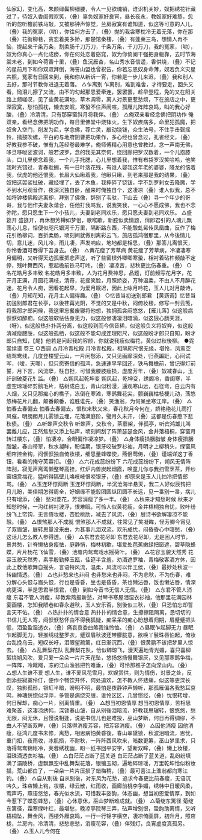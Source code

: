 <!-- { "loadSidebar": true } -->
仙家幻，变化高，朱颜绿鬓柳细腰，令人一见欲魂销，谁识机关妙，奴把绣花针藏过了，待奴入香闺假欢笑，（叠）辜负奴家好良宵，昼长夜永，教奴家好难熬，忽听的忽听檐前铁马敲，又被那钟声惊觉，兰房寂寞有谁知道，似这等可意的人儿，（叠）我的冤家，（哟），你往何方去了，（叠）抛的我衾寒枕冷无着无落，你在那（叠）花街柳巷，贪恋着美多娇，那楚馆秦楼，（叠）有蓬莱三岛，想情人再不恼，提起来千条万条，割柔肠千刀万刀，千条万条，千刀万刀，我的冤家，（哟），奴为你真心一点化成痨，你在何处恋着窈窕，奴为你倚阑干强把身躯靠，去时节海棠未老，到如今荷香十里，（叠）鱼沉雁杳，名山秀水音信遥，香供烧，（叠）不记的星前月下和你双双拜倒，海誓山盟也曾祝告，你若忘恩奴身命薄，奴若负义灾星共照，冤家有日回来到，我和你从新诉一宵，你若是一步儿来迟，（叠）我和别人去好，那时节教你进退无着落。
△乍离别
乍离别，难割难舍，才待要走，回头又看，恸泪儿擦了又流，由不的勾起那恩爱牵连，罢罢罢，趁早登程，免的又在阳关路上频嗟叹，见了些黄花满地，草木凋零，离人对景更惹愁烦，下在旅店之中，更深寂寞，愁怕孤枕，懒去安眠，寒蛩不住声闹喧，孤雁儿阵阵哀鸣，叫的我心好酸，（叠）冷清清，只有那穿窗斜月将我伴。（叠）
△俺双亲看经念佛把阴功作
俺双亲，看经念佛把阴功作，每日里佛堂中烧钵火，生下奴疾病多，命里犯孤魔，把奴舍入空门，削发为尼，学念佛，荐亡灵，敲动铙钹，众生法号，不住手击磬摇铃，擂鼓吹螺，平白的与地府阴曹把功果作，多心经也曾念过，孔雀经文，（叠）好教我参不破，惟有九莲经卷最难学，俺师傅精心用意也曾教过，念一声南无佛，哆旦哆唆娑波诃，般若波罗，念的我无其奈何，绕回廊把罗汉数着，一个儿抱膝头，口儿里便念着我，一个儿手托腮，心儿里想着我，惟有布袋罗汉笑哈哈，他笑我时光错过，青春耽搁，有一日叶落花残，有谁人娶我这年老的婆婆，降龙的恼着我，伏虎的他还恨我，长眉大仙瞅着我，他瞅只瞅，到老来那是我的结果，（叠）奴把这袈裟扯破，藏经埋了，丢了木鱼，我摔碎了铙钹，学不到罗刹女去降魔，学不到水月观音作，夜深沉独自卧，醒来时俺独自个，这凄凉（叠）谁人似我，总不如将钟楼佛殿远离却，拜别了佛像，辞别了韦驮，下山去（叠）寻一个年少的哥哥，我与他作夫妻永谐合，任他打我骂我，说我笑我，一心心不愿成佛，我也不念弥陀，愿只愿生下一个小孩儿，夫妻到老同欢乐，愿只愿夫妻到老同欢乐。
△盛筵开
盛筵开，再休想芳樽如梦侣，歌喉歇，新腔似卖情题，俏郎君引的人魂儿飘荡心儿息，恰便似咫尺银河千万里，隔断路东西，不能彀虬髯传凤凰曲，反作了梅花引杨柳词，百折柔肠，顷刻间就做别离彩云飞，旅店孤鸿宿那里，从今後情儿切，意儿迷，风儿冷，雨儿凄，声发响应，地地都是相思，（叠）那答儿离恨天，你怜香酒可吞得下吾身去。（叠）
△黄花瘦了芳草病
黄花瘦了芳草病，冷凄凄寒月偏明，又听得天边孤雁把悲声送，听了些窗棂外唧唧寒蛩，相衬着砧杵频敲不定停，残叶舞西风，惹起檐前铁马叮咚，（叠）凄凉苦，悲秋更比伤春重。（叠）
○名花皓月多丰致
名花皓月多丰致，人为花月费神思，品题，灯前频写花月字，花开月正满，月圆花满枝，清奇，花摇笑脸，月照娇姿，万种温柔，不由人不月醉花迷，花月令人痴，因看花起早，为爱月眠迟，因此上咏月吟花，玉人儿对月敲诗，（叠）月知花知，花月主人偏得趣。（叠）
○忆昔当初送别郎君
【黄沥调】忆昔当初送别郎君在长亭，以後荏苒光阴，不觉的又是中秋，闷倚妆楼，修写一封云笺，将我那才郎问候，我这里忘餐废寝将他想，独拥孤衾闷悠悠，【雁儿落】似这般病恹恹如醉痴，似这般软怯怯身无力，似这般惨凄凄泪暗滴，似这狠心肠天涯，（呀），似这般热扑扑两分离，似这般到而今信音稀，似这般负义将奴弃，似这般清减瘦腰肢，似这般孤栖，似这般不能勾成连理咫尺，似这般盼才郎只自知，盼才郎只自知，【尾】他若是问起我的容颜，你就说我瘦似梅花，黄似过秋後柳。
●霓裳续谱 卷三
○西调
△月冷青松殿
月冷青松殿，相隔咫尺恨无缘，堪怜，凤鸾空结鸳鸯线，几度登楼望云山，一片闲愁添，又只见画廊深处，归燕蹁跹，心间试写，（嗳，天哪），但只愿寄信的孤鸿，急速速早早回还，铁马舞檐前，曾记得灯前誓，月下言，风流孽，枉自担，可惜我腰肢瘦损，虚度芳年，（叠）奴减春山，玉纤剖破菱花钅监。（叠）
△朔风起乾坤变
朔风起，乾坤变，绣阁冷，香闺寒，半虚空琼瑶碎剪鹅毛片，枯树成白玉，青山似粉漫，遥观寒山远，石径弯，白云内有人烟，又只见那痴心的樵子，冻倒在寒滩，寒鹊舞花尖，颤巍巍枯枝梗儿动，荡悠悠梅花片儿翻，颠番颠番，谁胜谁先，（叠）笑渔翁，为何呆坐寒江岸。（叠）
△怕春去春偏去
怕春去春偏去，恨秋来秋又来，春花秋月今何在，娇艳艳花儿雨打风催，明朗朗月儿雾锁云埋，花落满庭阶，璧月久未开，（叠）这都是伤春惹下悲秋债。（叠）
△听蝉声交秋令
听蝉声，交秋令，茶蘼架，伴孤亭，听宾鸿雄儿叫罢雌儿应，正然焦愁又添上砧声，顷刻间刮了阵萧瑟瑟金风，金井落梧桐，穿窗月转过楼东，（叠）怕凄凉，合眼偏作凄凉梦。（叠）
△身体瘦损胭脂皱
身体瘦损胭脂皱，春山带翠，秋水凝眸，盼佳期，银牙咬破罗衫袖，月明才上柳稍头，绿窗风细帘控金钩，闷恹恹独自倚妆楼，细思量蜂蝶使，燕侣莺俦，（叠）谨端详这丁香钮，看看的掩守芙蓉扣。（叠）
△六花成蕊纷纷下
六花成蕊纷纷下，朔风无情阵阵刮，寂无声离鸾懒整琴高挂，红炉内兽炭起烟霞，唤童儿你与我扫雪烹茶，开纱窗细赏梅花，猛听得隔壁儿咯吱吱恨咬银牙，（叠）却原来是玉人儿怕冷把情郎骂。（叠）
△玉连环惊两断
玉连环惊两断，半沉沧海半悬天，我二人好似辰钩把月儿盼，美佳期怎得周全，好姻缘不能彀团圆纵团圆不长远，见一番别一番，病儿只有增添，（叠）愁对菱花，芳容消瘦了多一半。（叠）
△秋来才知愁时候
秋来才知愁时候，一沟红树衬波浮，恨难眠，可怜人似黄花瘦，金井梧桐独自忧，败叶纷纷飞上帘钩，无言倚妆楼，杏脸桃肋，减去了风流，（叠）展诗书欲解凄凉不能彀。（叠）
△恨煞那人不成就
恨煞那人不成就，往常见了笑凝眸，怪芳卿今宵见了双眉皱，展转思量没来由，为甚事儿泪双流，欢乐成忧，闷昏昏心中暗愁，（叠）这话儿怎么教人参得透。（叠）
△东君去花尽卸
东君去花尽卸，尤是困人时节，景共愁，针脊懒拈身瘦怯，庭静悄，梅林初歇，堪爱处芭蕉嫩绿把窗遮，碧草隐蜂蝶，片片杨花飞仙雪，（叠）池塘内鸳鸯戏水摇荷叶。（叠）
△花容玉貌天然秀
花容玉貌天然秀，素手殷勤捧玉瓯，佳筵半含羞，劝酒遮罗袖，青梅敬客酒方休，因此上教他歌舞自摇头，言语特风流，温柔，风流可以伴王侯，（叠）最妙处秋波一转幽情透。（叠）
△也非愁来也非闷
也非愁来也非闷，不为悲秋，不为伤春，难分解心头恨与眉头恨，行也是昏昏，坐也是昏昏，茶也懒沾唇，饭也懒沾唇，情深病更深，半是思君半恨君，（叠）到如今音书无信人无信。（叠）
△东君不管人消瘦
东君不管人消瘦，却教紫燕报新愁，对琴书寒屋泪湿衣衫袖，他那里花满园林宴画楼，怎知我陋巷如春永避秋，玉人安乐否，别後似三秋，（叠）只恐怕忘却誓言天不佑。（叠）
△热扑扑的情合意
热扑扑的情合意，生擦擦阻隔离，恳切切的书信儿无人寄，闷恹恹愁怀由不得我狐疑，痴呆呆的痴心盼想着归期，眉蹙蹙把头低，泪盈盈湿透衣，（叠）痛哀哀委曲煞我谁怜恤。（叠）
△昼眠乍起脚无力
昼眠乍起脚无力，轻推绣枕整罗衣，蹙双眉秋波还带朦胧意，欲唤丫鬟珠唇怕起，倚妆台乱挽乌云，短叹长吁，泪眼望疏篱，红日渐沉西，（叠）恨黄鹂不该把梦里人惊去。（叠）
△乱舞梨花队
乱舞梨花队，恰似碎琼飞，漫天遍地青光媚，喜只喜柳絮绕朔风吹，爱只爱一朵朵一片片天花坠，悠扬悠扬慢舞银灰，又见那寒鹊争梅，一阵阵，冷飕飕，冻的江山渔翁把钓难垂，（叠）可怜那樵子怎向深山内。（叠）
△想人生谁不爱
想人生，谁不爱风花雪月，欢娱赏供，则为情伤，对景之处，反倒添些寂寞伶仃，便作个畅饮开怀，何处追欢，怎不教人怀悲痛，似这等更深长叹，独影孤形，银缸半暗，盼明不明，最怕是夜静钟声懒听，那孤雁偏各我愁耳哀鸣，神魂恍惚似浮萍，多管是病绕灾缠，谁怜区区，几曾惯经，（叠）忧恨转增，何日解却，痴心一片，别离情重。（叠）
△想当初恩情厚
想当初恩情厚，苦相思难聚首，这凄凉绣帏，深锁春山皱，自从别後泪暗流，好教我思辗转，恨悠悠，愁无限，闷无休，且慢说相逢，说是书信儿也是难投，巫山梦断，何日再得绸缪，不由人不望断双眸，（叠）只落得消瘦芳容，把芳容消瘦。（叠）
△因他消瘦
因他消瘦，征鸿几度书未修，离愁，相思病怕黄昏後，春山翠黛锁，秋波泪暗流，思忧，重门扣，夜雨收，冰肌损，不耐秋，一阵阵西风吹来，暗数更筹，巫山梦里求，只落得鸳鸯锦帐冷，芙蓉绣枕幽，盼一纸书回平安字，望断双眸，（叠）懒上妆楼，泪珠滴透衣衫袖。（叠）
△白茫茫占断了蓝关道
白茫茫占断了蓝关道，乱纷纷填满了灞陵桥，虚飘飘空中乱舞梨花落，银镶玉砌，遍地碎琼瑶，万里乾坤恰似粉妆描，荒山都白了，一朵朵一片片压损了蜡梅稍，（叠）最可喜江上渔翁都向寒江钓。（叠）
△自从别後
自从别後，对东风为花愁，追求今春更比前春瘦，无语沉吟久，珠帘懒上钩，妆楼，绿云散，红雨收，画廊前桃李争媚，绣帏中日暖风柔，莺声巧，燕语悠悠，春光似水流，可惜我丰姿韵，体态幽，想当初恩爱情厚，到如今惹下了蝶怨蜂愁，（叠）心休意休，巫山梦断难成就。（叠）
△菊绽东篱径
菊绽东篱径，霜寒绿叶红，最堪愁，晚凉亭院琴三弄，砧声增别恨，蛩韵助离情，又听梧桐坠，舞金风，西楼外雁哀鸣，一行一行锦字横空，凄凉倚画屏，初升月，照帘栊，兰房内，冷清清，悲愁悲愁，消瘦花容，（叠）伴残灯，良宵虚度真孤另。（叠）
△玉人儿今何在
